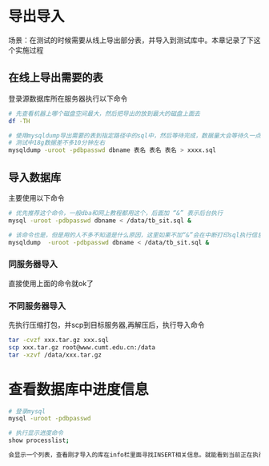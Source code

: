 # 导出导入
场景：在测试的时候需要从线上导出部分表，并导入到测试库中。本章记录了下这个实施过程

## 在线上导出需要的表
登录源数据库所在服务器执行以下命令
```bash
# 先查看机器上哪个磁盘空间最大，然后把导出的放到最大的磁盘上面去
df -TH

# 使用mysqldump导出需要的表到指定路径中的sql中，然后等待完成，数据量大会等待久一点
# 测试中18g数据差不多10分钟左右
mysqldump -uroot -pdbpasswd dbname 表名 表名 表名 > xxxx.sql
```

## 导入数据库
主要使用以下命令
```bash
# 优先推荐这个命令，一般dba和网上教程都用这个，后面加 “&” 表示后台执行
mysql -uroot -pdbpasswd dbname < /data/tb_sit.sql &

# 该命令也是，但是用的人不多不知道是什么原因，这里如果不加“&”会在中断打印sql执行信息
mysqldump  -uroot -pdbpasswd dbname < /data/tb_sit.sql &

```

### 同服务器导入
直接使用上面的命令就ok了

### 不同服务器导入
先执行压缩打包，并scp到目标服务器,再解压后，执行导入命令
```bash
tar -cvzf xxx.tar.gz xxx.sql
scp xxx.tar.gz root@www.cumt.edu.cn:/data
tar -xzvf /data/xxx.tar.gz
```

# 查看数据库中进度信息
```bash
# 登录mysql
mysql -uroot -pdbpasswd

# 执行显示进度命令
show processlist;

会显示一个列表，查看刚才导入的库在info栏里面寻找INSERT相关信息。就能看到当前正在执行的sql了

```